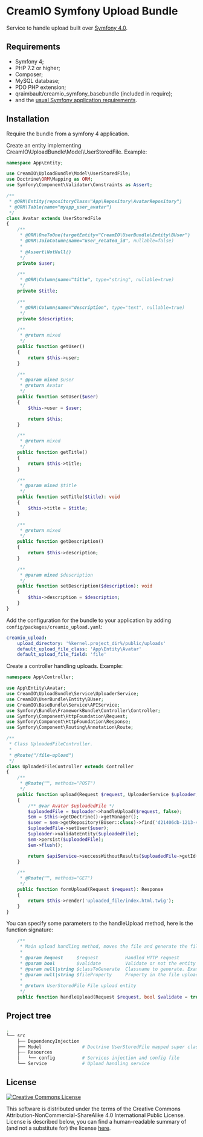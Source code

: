# CreamIO Symfony Upload Bundle

Service to handle upload built over [Symfony 4.0][3].

Requirements
------------

  * Symfony 4;
  * PHP 7.2 or higher;
  * Composer;
  * MySQL database;
  * PDO PHP extension;
  * qraimbault/creamio_symfony_basebundle (included in require);
  * and the [usual Symfony application requirements][1].
  
Installation
------------

Require the bundle from a symfony 4 application.

Create an entity implementing CreamIO\UploadBundle\Model\UserStoredFile. Example:

```php
namespace App\Entity;

use CreamIO\UploadBundle\Model\UserStoredFile;
use Doctrine\ORM\Mapping as ORM;
use Symfony\Component\Validator\Constraints as Assert;

/**
 * @ORM\Entity(repositoryClass="App\Repository\AvatarRepository")
 * @ORM\Table(name="myapp_user_avatar")
 */
class Avatar extends UserStoredFile
{
    /**
     * @ORM\OneToOne(targetEntity="CreamIO\UserBundle\Entity\BUser")
     * @ORM\JoinColumn(name="user_related_id", nullable=false)
     *
     * @Assert\NotNull()
     */
    private $user;

    /**
     * @ORM\Column(name="title", type="string", nullable=true)
     */
    private $title;

    /**
     * @ORM\Column(name="description", type="text", nullable=true)
     */
    private $description;

    /**
     * @return mixed
     */
    public function getUser()
    {
        return $this->user;
    }

    /**
     * @param mixed $user
     * @return Avatar
     */
    public function setUser($user)
    {
        $this->user = $user;

        return $this;
    }

    /**
     * @return mixed
     */
    public function getTitle()
    {
        return $this->title;
    }

    /**
     * @param mixed $title
     */
    public function setTitle($title): void
    {
        $this->title = $title;
    }

    /**
     * @return mixed
     */
    public function getDescription()
    {
        return $this->description;
    }

    /**
     * @param mixed $description
     */
    public function setDescription($description): void
    {
        $this->description = $description;
    }
}

```

Add the configuration for the bundle to your application by adding `config/packages/creamio_upload.yaml`:

```yaml
creamio_upload:
    upload_directory: '%kernel.project_dir%/public/uploads'
    default_upload_file_class: 'App\Entity\Avatar'
    default_upload_file_field: 'file'
```

Create a controller handling uploads. Example:

```php
namespace App\Controller;

use App\Entity\Avatar;
use CreamIO\UploadBundle\Service\UploaderService;
use CreamIO\UserBundle\Entity\BUser;
use CreamIO\BaseBundle\Service\APIService;
use Symfony\Bundle\FrameworkBundle\Controller\Controller;
use Symfony\Component\HttpFoundation\Request;
use Symfony\Component\HttpFoundation\Response;
use Symfony\Component\Routing\Annotation\Route;

/**
 * Class UploadedFileController.
 *
 * @Route("/file-upload")
 */
class UploadedFileController extends Controller
{
    /**
     * @Route("", methods="POST")
     */
    public function upload(Request $request, UploaderService $uploader, APIService $apiService): Response
    {
        /** @var Avatar $uploadedFile */
        $uploadedFile = $uploader->handleUpload($request, false);
        $em = $this->getDoctrine()->getManager();
        $user = $em->getRepository(BUser::class)->find('d21406db-1213-494a-a69b-bc9b3a4674d6');
        $uploadedFile->setUser($user);
        $uploader->validateEntity($uploadedFile);
        $em->persist($uploadedFile);
        $em->flush();

        return $apiService->successWithoutResults($uploadedFile->getId(), Response::HTTP_OK, $request);
    }

    /**
     * @Route("", methods="GET")
     */
    public function formUpload(Request $request): Response
    {
        return $this->render('uploaded_file/index.html.twig');
    }
}
```

You can specify some parameters to the handleUpload method, here is the function signature:
```php
    /**
     * Main upload handling method, moves the file and generate the file upload entity.
     *
     * @param Request     $request          Handled HTTP request
     * @param bool        $validate         Validate or not the entity during upload processing ? Useful when you need to add some parameters to the entity before validation
     * @param null|string $classToGenerate  Classname to generate. Example : "App\Entity\GalleryImage" or GalleryImage::class
     * @param null|string $fileProperty     Property in the file upload entity that contain the file name
     *
     * @return UserStoredFile File upload entity
     */
    public function handleUpload(Request $request, bool $validate = true, ?string $classToGenerate = null, ?string $fileProperty = null): UserStoredFile
```

Project tree
------------

```bash
.
└── src
    ├── DependencyInjection
    ├── Model               # Doctrine UserStoredFile mapped super class model
    ├── Resources
    │   └── config          # Services injection and config file
    └── Service             # Upload handling service
```

License
-------
[![Creative Commons License](https://i.creativecommons.org/l/by-nc-sa/4.0/88x31.png)](http://creativecommons.org/licenses/by-nc-sa/4.0/)

This software is distributed under the terms of the Creative Commons Attribution-NonCommercial-ShareAlike 4.0 International Public License. License is described below, you can find a human-readable summary of (and not a substitute for) the license [here](http://creativecommons.org/licenses/by-nc-sa/4.0/).


[1]: https://symfony.com/doc/current/reference/requirements.html
[2]: https://symfony.com/doc/current/cookbook/configuration/web_server_configuration.html
[3]: https://symfony.com/
